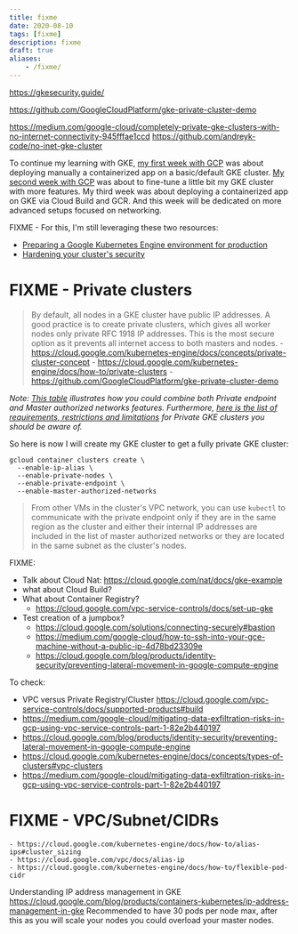 ```yaml
---
title: fixme
date: 2020-08-10
tags: [fixme]
description: fixme
draft: true
aliases:
    - /fixme/
---
```

https://gkesecurity.guide/

https://github.com/GoogleCloudPlatform/gke-private-cluster-demo


https://medium.com/google-cloud/completely-private-gke-clusters-with-no-internet-connectivity-945fffae1ccd
https://github.com/andreyk-code/no-inet-gke-cluster

To continue my learning with GKE, [my first week with GCP](FIXME) was about deploying manually a containerized app on a basic/default GKE cluster. [My second week with GCP](FIXME) was about to fine-tune a little bit my GKE cluster with more features. My third week was about deploying a containerized app on GKE via Cloud Build and GCR. And this week will be dedicated on more advanced setups focused on networking.

FIXME - For this, I'm still leveraging these two resources:
- [Preparing a Google Kubernetes Engine environment for production](https://cloud.google.com/solutions/prep-kubernetes-engine-for-prod)
- [Hardening your cluster's security](https://cloud.google.com/kubernetes-engine/docs/how-to/hardening-your-cluster)

# FIXME - Private clusters

> By default, all nodes in a GKE cluster have public IP addresses. A good practice is to create private clusters, which gives all worker nodes only private RFC 1918 IP addresses. This is the most secure option as it prevents all internet access to both masters and nodes.
    - https://cloud.google.com/kubernetes-engine/docs/concepts/private-cluster-concept
    - https://cloud.google.com/kubernetes-engine/docs/how-to/private-clusters
    - https://github.com/GoogleCloudPlatform/gke-private-cluster-demo

_Note: [This table](https://cloud.google.com/kubernetes-engine/docs/concepts/private-cluster-concept#overview) illustrates how you could combine both Private endpoint and Master authorized networks features. Furthermore, [here is the list of requirements, restrictions and limitations](https://cloud.google.com/kubernetes-engine/docs/how-to/private-clusters#req_res_lim) for Private GKE clusters you should be aware of._

So here is now I will create my GKE cluster to get a fully private GKE cluster:
```
gcloud container clusters create \
  --enable-ip-alias \
  --enable-private-nodes \
  --enable-private-endpoint \
  --enable-master-authorized-networks
```

> From other VMs in the cluster's VPC network, you can use `kubectl` to communicate with the private endpoint only if they are in the same region as the cluster and either their internal IP addresses are included in the list of master authorized networks or they are located in the same subnet as the cluster's nodes.

FIXME:
- Talk about Cloud Nat: https://cloud.google.com/nat/docs/gke-example
- what about Cloud Build? 
- What about Container Registry?
  - https://cloud.google.com/vpc-service-controls/docs/set-up-gke
- Test creation of a jumpbox?
  - https://cloud.google.com/solutions/connecting-securely#bastion
  - https://medium.com/google-cloud/how-to-ssh-into-your-gce-machine-without-a-public-ip-4d78bd23309e
  - https://cloud.google.com/blog/products/identity-security/preventing-lateral-movement-in-google-compute-engine

To check:
- VPC versus Private Registry/Cluster
https://cloud.google.com/vpc-service-controls/docs/supported-products#build
- https://medium.com/google-cloud/mitigating-data-exfiltration-risks-in-gcp-using-vpc-service-controls-part-1-82e2b440197
- https://cloud.google.com/blog/products/identity-security/preventing-lateral-movement-in-google-compute-engine
- https://cloud.google.com/kubernetes-engine/docs/concepts/types-of-clusters#vpc-clusters
- https://medium.com/google-cloud/mitigating-data-exfiltration-risks-in-gcp-using-vpc-service-controls-part-1-82e2b440197

# FIXME - VPC/Subnet/CIDRs
    - https://cloud.google.com/kubernetes-engine/docs/how-to/alias-ips#cluster_sizing
    - https://cloud.google.com/vpc/docs/alias-ip
    - https://cloud.google.com/kubernetes-engine/docs/how-to/flexible-pod-cidr
Understanding IP address management in GKE
https://cloud.google.com/blog/products/containers-kubernetes/ip-address-management-in-gke
Recommended to have 30 pods per node max, after this as you will scale your nodes you could overload your master nodes.